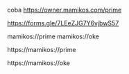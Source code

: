 coba https://owner.mamikos.com/prime

https://forms.gle/7LEeZJG7Y6vjbwS57

mamikos://prime
mamikos://oke

https://mamikos://prime

https://mamikos://oke
 
